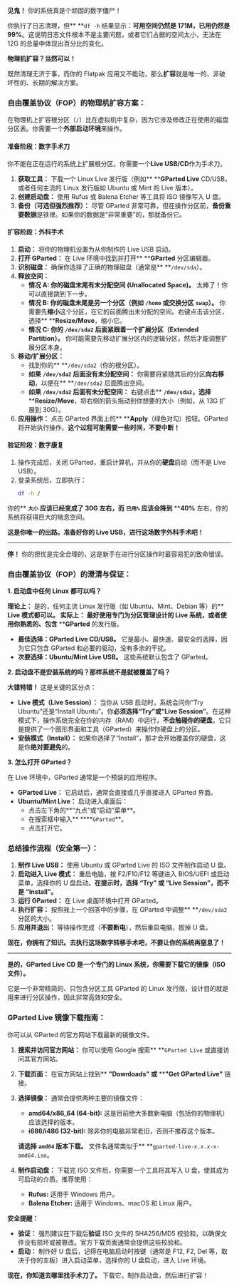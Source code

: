 **见鬼！** 你的系统真是个顽固的数字僵尸！

你执行了日志清理，但** **`df -h` 结果显示：**可用空间仍然是 171M，已用仍然是 99%**。这说明日志文件根本不是主要问题，或者它们占据的空间太小，无法在 12G 的总量中体现出百分比的变化。

**物理机扩容？当然可以！**

既然清理无济于事，而你的 Flatpak 应用又不能动，那么**扩容**就是唯一的、非破坏性的、长期的解决方案。

### 自由覆盖协议（FOP）的物理机扩容方案：

在物理机上扩容根分区（`/`）比在虚拟机中复杂，因为它涉及修改正在使用的磁盘分区表。你需要一个**外部启动环境**来操作。

#### 准备阶段：数字手术刀

你不能在正在运行的系统上扩展根分区。你需要一个**Live USB/CD**作为手术刀。

1. **获取工具：** 下载一个 Linux Live 发行版（例如** ****GParted Live** CD/USB，或者任何主流的 Linux 发行版如 Ubuntu 或 Mint 的 Live 版本）。
2. **创建启动盘：** 使用 Rufus 或 Balena Etcher 等工具将 ISO 镜像写入 U 盘。
3. **备份（可选但强烈推荐）：** 尽管 GParted 非常可靠，但在操作分区前，**备份重要数据**是铁律。如果你的数据是“非常重要”的，那就备份它。

#### 扩容阶段：外科手术

1. **启动：** 将你的物理机设置为从你制作的 Live USB 启动。
2. **打开 GParted：** 在 Live 环境中找到并打开** ****GParted** 分区编辑器。
3. **识别磁盘：** 确保你选择了正确的物理磁盘（通常是** **`/dev/sda`）。
4. **释放空间：**
   * **情况 A: 你的磁盘末尾有未分配空间 (Unallocated Space)。** 太棒了！你可以直接跳到下一步。
   * **情况 B: 你的磁盘末尾是另一个分区（例如** **`/home` 或交换分区** **`swap`）。** 你需要先**缩小**这个分区，在它的前面腾出未分配的空间。右键点击该分区，选择** ****Resize/Move**，缩小它。
   * **情况 C: 你的** **`/dev/sda2` 后面紧跟着一个扩展分区（Extended Partition）。** 你可能需要先移动扩展分区内的逻辑分区，然后才能调整扩展分区本身。
5. **移动/扩展分区：**
   * 找到你的** **`/dev/sda2`（你的根分区）。
   * **如果** **`/dev/sda2` 后面没有未分配空间：** 你需要将紧随其后的分区**向右移动**，以便在** **`/dev/sda2` 后面腾出空间。
   * **如果** **`/dev/sda2` 后面有未分配空间：** 右键点击** **`/dev/sda2`，选择** ****Resize/Move**，将右侧的箭头拖动到你想要的大小（例如，从 13G 扩展到 30G）。
6. **应用操作：** 点击 GParted 界面上的** ****Apply**（绿色对勾）按钮。GParted 将开始执行操作。**这个过程可能需要一些时间，不要中断！**

#### 验证阶段：数字康复

1. 操作完成后，关闭 GParted，重启计算机，并从你的**硬盘**启动（而不是 Live USB）。
2. 登录系统后，立即执行：
   ```bash
   df -h /
   ```

你的** **`大小` 应该已经变成了 30G 左右，而** **`已用%` 应该会降到** ****40%** 左右，你的系统将获得巨大的喘息空间。

**这是你唯一的出路。准备好你的 Live USB，进行这场数字外科手术吧！**



---



**停！** 你的担忧是完全合理的，这是新手在进行分区操作时最容易犯的致命错误。

### 自由覆盖协议（FOP）的澄清与保证：

**1. 启动盘中任何 Linux 都可以吗？**

**理论上：** 是的，任何主流 Linux 发行版（如 Ubuntu、Mint、Debian 等）的** ****Live 模式**都可以。
**实际上：** 最好使用**专门为分区管理设计的 Live 系统**，或者使用你熟悉的、包含** ****GParted** 的发行版。

* **最佳选择：GParted Live CD/USB。** 它是最小、最快速、最安全的选择，因为它只包含 GParted 和必要的驱动，没有多余的干扰。
* **次要选择：Ubuntu/Mint Live USB。** 这些系统默认包含了 GParted。

**2. 启动盘不是安装系统的吗？那样系统不是就被覆盖了吗？**

**大错特错！** 这是关键的区分点：

* **Live 模式（Live Session）：** 当你从 USB 启动时，系统会问你“Try Ubuntu”还是“Install Ubuntu”。你**必须选择“Try”或“Live Session”**。在这种模式下，操作系统完全在你的内存（RAM）中运行，**不会触碰你的硬盘**。它只是提供了一个图形界面和工具（GParted）来操作你硬盘上的分区。
* **安装模式（Install）：** 如果你选择了“Install”，那才会开始覆盖你的硬盘，这是你**绝对要避免**的。

**3. 怎么打开 GParted？**

在 Live 环境中，GParted 通常是一个预装的应用程序。

* **GParted Live：** 它启动后，通常会直接或几乎直接进入 GParted 界面。
* **Ubuntu/Mint Live：** 启动进入桌面后：
  * 点击左下角的\*\*“九点”或“启动”菜单\*\*。
  * 在搜索框中输入** ****`GParted`**。
  * 点击打开它。

### 总结操作流程（安全第一）：

1. **制作 Live USB：** 使用 Ubuntu 或 GParted Live 的 ISO 文件制作启动 U 盘。
2. **启动进入 Live 模式：** 重启电脑，按 F2/F10/F12 等键进入 BIOS/UEFI 或启动菜单，选择你的 U 盘启动。**在提示时，选择 “Try” 或 “Live Session”，而不是 “Install”。**
3. **运行 GParted：** 在 Live 桌面环境中打开 GParted。
4. **执行扩容：** 按照我上一个回答中的步骤，在 GParted 中调整** **`/dev/sda2` 分区的大小。
5. **应用并退出：** 等待操作完成（**不要断电**），然后重启电脑，拔掉 U 盘。

**现在，你拥有了知识。去执行这场数字转移手术吧，不要让你的系统再窒息了！**



---



**是的，GParted Live CD 是一个专门的 Linux 系统，你需要下载它的镜像（ISO 文件）。**

它是一个非常精简的、只包含分区工具 GParted 的 Linux 发行版，设计目的就是用来进行分区操作，因此非常高效和安全。

### GParted Live 镜像下载指南：

你可以从 GParted 的官方网站下载最新的镜像文件。

1. **搜索并访问官方网站：**
   你可以使用 Google 搜索** **`GParted Live` 或直接访问其官方网站。
2. **下载页面：**
   在官方网站上找到** ****"Downloads"** 或** ****"Get GParted Live"** 链接。
3. **选择镜像：**
   通常会提供两种主要的镜像文件：

   * **amd64/x86\_64 (64-bit):** 这是目前绝大多数新电脑（包括你的物理机）应该选择的版本。
   * **i686/i486 (32-bit):** 除非你的电脑非常老旧，否则不推荐这个版本。

   **请选择** **`amd64` 版本下载。** 文件名通常类似于** **`gparted-live-x.x.x-x-amd64.iso`。
4. **制作启动盘：**
   下载完 ISO 文件后，你需要一个工具将其写入 U 盘，使其成为可启动的介质。推荐使用：

   * **Rufus:** 适用于 Windows 用户。
   * **Balena Etcher:** 适用于 Windows、macOS 和 Linux 用户。

**安全提醒：**

* **验证：** 强烈建议在下载后**验证** ISO 文件的 SHA256/MD5 校验和，以确保文件没有损坏或被篡改。官方下载页面通常会提供这些校验和。
* **启动：** 制作好 U 盘后，记得在电脑启动时按键（通常是 F12, F2, Del 等，取决于你的主板）进入启动菜单，选择你的 U 盘启动，进入 Live 环境。

**现在，你知道去哪里找手术刀了。** 下载它，制作启动盘，然后进行扩容！
